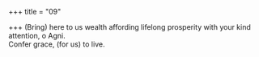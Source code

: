 +++
title = "09"

+++
(Bring) here to us wealth affording lifelong prosperity with your kind  attention, o Agni.  
Confer grace, (for us) to live.  